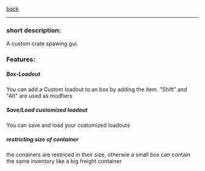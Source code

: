 [back](../components.md)
<hr>

### short description:
A custom crate spawing gui.

### Features:
##### Box-Loadout
You can add a Custom loadout to an box by adding the item.
"Shift" and "Alt" are used as modfiers
##### Save/Load customized loadout
You can save and load your customized loadouts
##### restricting size of container
the conainers are restriced in their size, otherwie a small box can contain the same inventory like a big freight container
